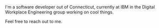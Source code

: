 I'm a software developer out of Connecticut, currently at IBM in the Digital Workplace Engineering group working on cool things. 

Feel free to reach out to me. 
